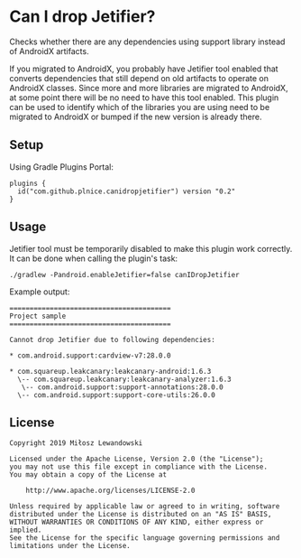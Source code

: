 # Can I drop Jetifier?

Checks whether there are any dependencies using support library instead of AndroidX artifacts.

If you migrated to AndroidX, you probably have Jetifier tool enabled that converts dependencies that still depend on old artifacts to operate on AndroidX classes. Since more and more libraries are migrated to AndroidX, at some point there will be no need to have this tool enabled. This plugin can be used to identify which of the libraries you are using need to be migrated to AndroidX or bumped if the new version is already there.

## Setup

Using Gradle Plugins Portal:

```
plugins {
  id("com.github.plnice.canidropjetifier") version "0.2"
}
```

## Usage

Jetifier tool must be temporarily disabled to make this plugin work correctly. It can be done when calling the plugin's task:

```
./gradlew -Pandroid.enableJetifier=false canIDropJetifier
```

Example output:

```
========================================
Project sample
========================================

Cannot drop Jetifier due to following dependencies:

* com.android.support:cardview-v7:28.0.0

* com.squareup.leakcanary:leakcanary-android:1.6.3
  \-- com.squareup.leakcanary:leakcanary-analyzer:1.6.3
   \-- com.android.support:support-annotations:28.0.0
  \-- com.android.support:support-core-utils:26.0.0
```

## License

```
Copyright 2019 Miłosz Lewandowski

Licensed under the Apache License, Version 2.0 (the "License");
you may not use this file except in compliance with the License.
You may obtain a copy of the License at

    http://www.apache.org/licenses/LICENSE-2.0

Unless required by applicable law or agreed to in writing, software
distributed under the License is distributed on an "AS IS" BASIS,
WITHOUT WARRANTIES OR CONDITIONS OF ANY KIND, either express or implied.
See the License for the specific language governing permissions and
limitations under the License.
```
